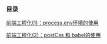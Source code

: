 
### 目录
[前端工程化(1)：process.env环境的使用](https://github.com/chj98/blog_example/tree/main/blog_process.env)

[前端工程化(2)：postCss 和 babel的使用](https://github.com/chj98/blog_example/tree/main/blog_postCssANDbabel)

